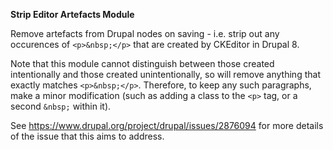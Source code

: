 <strong>Strip Editor Artefacts Module</strong>

Remove artefacts from Drupal nodes on saving - i.e. strip out any occurences of <code>&lt;p&gt;&amp;nbsp;&lt;/p&gt;</code> that are created by CKEditor in Drupal 8.

Note that this module cannot distinguish between those created intentionally and those created unintentionally, so will remove anything that exactly matches <code>&lt;p&gt;&amp;nbsp;&lt;/p&gt;</code>. Therefore, to keep any such paragraphs, make a minor modification (such as adding a class to the <code>&lt;p&gt;</code> tag, or a second <code>&amp;nbsp;</code> within it).

See https://www.drupal.org/project/drupal/issues/2876094 for more details of the issue that this aims to address.
